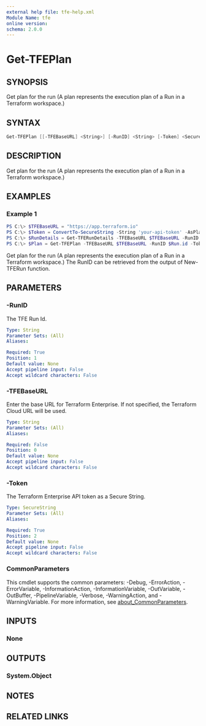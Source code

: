 ```yaml
---
external help file: tfe-help.xml
Module Name: tfe
online version:
schema: 2.0.0
---
```


# Get-TFEPlan

## SYNOPSIS

Get plan for the run (A plan represents the execution plan of a Run in a Terraform workspace.)

## SYNTAX

```PowerShell
Get-TFEPlan [[-TFEBaseURL] <String>] [-RunID] <String> [-Token] <SecureString> [<CommonParameters>]
```

## DESCRIPTION

Get plan for the run (A plan represents the execution plan of a Run in a Terraform workspace.)

## EXAMPLES

### Example 1

```powershell
PS C:\> $TFEBaseURL = "https://app.terraform.io"
PS C:\> $Token = ConvertTo-SecureString -String 'your-api-token' -AsPlainText -Force
PS C:\> $RunDetails = Get-TFERunDetails -TFEBaseURL $TFEBaseURL -RunID $Run.id -Token $Token -WaitForCompletion -stopAtPlanned
PS C:\> $Plan = Get-TFEPlan -TFEBaseURL $TFEBaseURL -RunID $Run.id -Token $Token

```

Get plan for the run (A plan represents the execution plan of a Run in a Terraform workspace.) The RunID can be retrieved from the output of New-TFERun function.

## PARAMETERS

### -RunID

The TFE Run Id.

```yaml
Type: String
Parameter Sets: (All)
Aliases:

Required: True
Position: 1
Default value: None
Accept pipeline input: False
Accept wildcard characters: False
```

### -TFEBaseURL

Enter the base URL for Terraform Enterprise. If not specified, the Terraform Cloud URL will be used.

```yaml
Type: String
Parameter Sets: (All)
Aliases:

Required: False
Position: 0
Default value: None
Accept pipeline input: False
Accept wildcard characters: False
```

### -Token

The Terraform Enterprise API token as a Secure String.

```yaml
Type: SecureString
Parameter Sets: (All)
Aliases:

Required: True
Position: 2
Default value: None
Accept pipeline input: False
Accept wildcard characters: False
```

### CommonParameters

This cmdlet supports the common parameters: -Debug, -ErrorAction, -ErrorVariable, -InformationAction, -InformationVariable, -OutVariable, -OutBuffer, -PipelineVariable, -Verbose, -WarningAction, and -WarningVariable. For more information, see [about_CommonParameters](http://go.microsoft.com/fwlink/?LinkID=113216).

## INPUTS

### None

## OUTPUTS

### System.Object

## NOTES

## RELATED LINKS
